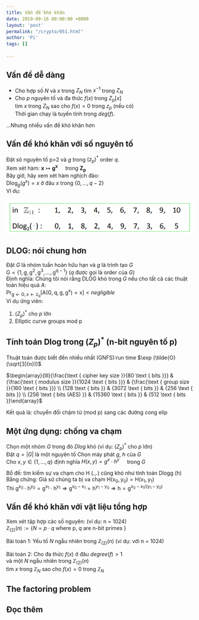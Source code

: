 ```yaml
---
title: Vấn đề khó khăn
date: 2019-09-16 00:00:00 +0000
layout: 'post'
permalink: "/crypto/051.html"
author: 'Pi'
tags: []

---
```


## Vấn đề dễ dàng

- Cho hợp số $N$ và $x$ trong $Z_N$ tìm $x^{-1}$ trong $Z_{N}$
- Cho $p$ nguyên tố và đa thức $f(x)$ trong $Z_{p}[x]$<br/>
tim $x$ trong $Z_{N}$ sao cho $f(x)=0$ trong $z_{p}$ (nếu có)<br/>
Thời gian chạy là tuyến tính trong $deg (f)$.

...Nhưng nhiều vấn đề khó khăn hơn

## Vấn đề khó khăn với số nguyên tố

Đặt sô nguyên tố p>2 và $g$ trong $\left(z_{p}\right)^{\ast}$ order $q$.<br/>
Xem xét hàm: $\mathbf{x} \longmapsto \mathbf{g}^{\mathbf{x}} \quad$ trong $\mathbf{Z}_{\mathbf{p}}$<br/>
Bây giờ, hãy xem xét hàm nghịch đảo:<br/>
$\operatorname{Dlog}_{g}\left(g^{x}\right)=x$ ở đâu $x$ trong $\{0, \dots, q-2\}$ <br/>
Ví dụ:

<img src="https://raw.githubusercontent.com/x3pi/storage/master/images/crypto/010.PNG">

## DLOG: nói chung hơn

Đặt $G$ là nhóm tuần hoàn hữu hạn và $g$ là trình tạo $G$<br/>
$\mathrm{G}=\left\{1, \mathrm{g}, \mathrm{g}^{2}, \mathrm{g}^{3}, \ldots, \mathrm{g}^{\mathrm{q}-1}\right\}$ ($q$ được gọi là order của $G$)<br/>
Định nghĩa: Chúng tôi nói rằng DLOG khó trong $G$ nếu cho tất cả các thuật toán hiệu quả $A$: <br/>
$\operatorname{Pr}_{\mathrm{g} \leftarrow \mathrm{G}, \mathrm{x} \leftarrow \mathrm{z}_{\mathrm{q}}}\left[\mathrm{A}\left(\mathrm{G}, \mathrm{q}, \mathrm{g}, \mathrm{g}^{\mathrm{x}}\right)=\mathrm{x}\right]< negligible$<br/>
Ví dụ ứng viên:<br/>
1. $\left(Z_{p}\right)^{\ast}$ cho $p$ lớn
2. Elliptic curve groups mod p

## Tính toán Dlog trong $\left(Z_{p}\right)^{\ast}$ (n-bit nguyên tố p)

Thuật toán được biết đến nhiều nhất (GNFS):run time $\exp (\tilde{O}(\sqrt[3]{n}))$<br/>

$\begin{array}{lll}{\frac{\text { cipher key size }}{80 \text { bits }}} & {\frac{\text { modulus size }}{1024 \text { bits }}} & {\frac{\text { group size }}{160 \text { bits }}} \\ {128 \text { bits }} & {3072 \text { bits }} & {256 \text { bits }} \\ {256 \text { bits (AES) }} & {15360 \text { bits }} & {512 \text { bits }}\end{array}$

Kết quả là: chuyển đổi chậm từ (mod p) sang các đường cong elip

## Một ứng dụng: chống va chạm

Chọn một nhóm $G$ trong đó $Dlog$ khó (ví dụ: $\left(Z_{p}\right)^{\ast}$ cho $p$ lớn)<br/>
Đặt $q=|G|$ là một nguyên tố Chọn máy phát $g$, $h$ của $G$<br/>
Cho $x, y \in\{1, \ldots, q\}$ định nghĩa $H(x, y)=g^{x} \cdot h^{y} \quad$ trong $G$

Bổ đề: tìm kiếm sự va chạm cho H (.,.) cũng khó như tính toán Dlogg (h)<br/>
Bằng chứng: Giả sử chúng ta bị va chạm $\mathrm{H}\left(\mathrm{x}_{0}, \mathrm{y}_{0}\right)=\mathrm{H}\left(\mathrm{x}_{1}, \mathrm{y}_{1}\right)$<br/>
Thì $\mathrm{g}^{\mathrm{x}_{0}} \cdot \mathrm{h}^{\mathrm{y}_{0}}=\mathrm{g}^{\mathrm{x}_{1} }\cdot \mathrm{h}^{\mathrm{y}_1}\Rightarrow \mathrm{g}^{\mathrm{x}_{0}-\mathrm{x}_{1}}=\mathrm{h}^{\mathrm{y}_{1}-\mathrm{y}_{0}} \Rightarrow \mathrm{h}=\mathrm{g}^{\mathrm{x}_{0}-\mathrm{x}_{1} /\left(\mathrm{y}_{1}-\mathrm{y}_{0}\right)}$

## Vấn đề khó khăn với vật liệu tổng hợp

Xem xét tập hợp các số nguyên: (ví dụ: n = 1024)<br/>
$\mathbb{Z}_{(2)}(n) :=\{N=p \cdot q \text { where p, } q \text { are n-bit primes }\}$

Bài toán 1: Yếu tố $N$ ngẫu nhiên trong $\mathbb{Z}_{(2)}(n)$ (ví dụ: với n = 1024)

Bài toán 2: Cho đa thức $f(x)$ ở đâu $degree(f) >1$<br/>
và một $N$ ngẫu nhiên trong $\mathbb{Z}_{(2)}(n)$<br/>
tìm $x$ trong $\mathbb{Z}_{N}$ sao cho $f(x) = 0$ trong $\mathbb{Z}_{N}$

## The factoring problem

## Đọc thêm